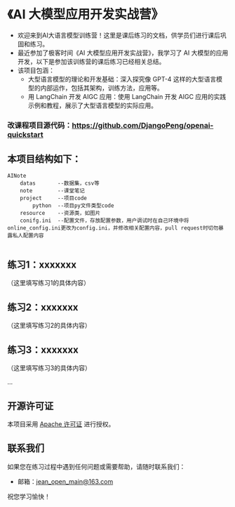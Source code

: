 # 《AI 大模型应用开发实战营》
- 欢迎来到AI大语言模型训练营！这里是课后练习的文档，供学员们进行课后巩固和练习。
- 最近参加了极客时间《AI 大模型应用开发实战营》，我学习了 AI 大模型的应用开发，以下是参加该训练营的课后练习已经相关总结。
- 该项目包涵： 
  - 大型语言模型的理论和开发基础：深入探究像 GPT-4 这样的大型语言模型的内部运作，包括其架构，训练方法，应用等。 
  - 用 LangChain 开发 AIGC 应用：使用 LangChain 开发 AIGC 应用的实践示例和教程，展示了大型语言模型的实际应用。

### 改课程项目源代码：https://github.com/DjangoPeng/openai-quickstart

## 本项目结构如下：

```text
AINote
    datas       --数据集，csv等
    note        --课堂笔记
    project     --项目code
        python  --项目py文件类型code
    resource    --资源类，如图片
    conifg.ini  --配置文件，存放配置参数，用户调试时在自己环境中将online_config.ini更改为config.ini，并修改相关配置内容，pull request时切勿暴露私人配置内容
    
```
## 练习1：xxxxxxx
（这里填写练习1的具体内容）

## 练习2：xxxxxxx
（这里填写练习2的具体内容）

## 练习3：xxxxxxx
（这里填写练习3的具体内容）

...

## 开源许可证
本项目采用 [Apache 许可证](https://www.apache.org/licenses/LICENSE-2.0) 进行授权。

## 联系我们
如果您在练习过程中遇到任何问题或需要帮助，请随时联系我们：
- 邮箱：jean_open_main@163.com

祝您学习愉快！